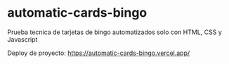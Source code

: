 # automatic-cards-bingo
Prueba tecnica de tarjetas de bingo automatizados solo con HTML, CSS y Javascript

Deploy de proyecto: https://automatic-cards-bingo.vercel.app/
